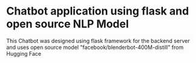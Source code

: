 # Chatbot application using flask and open source NLP Model

This Chatbot was designed using flask framework for the backend server and uses open source model "facebook/blenderbot-400M-distill" from Hugging Face
